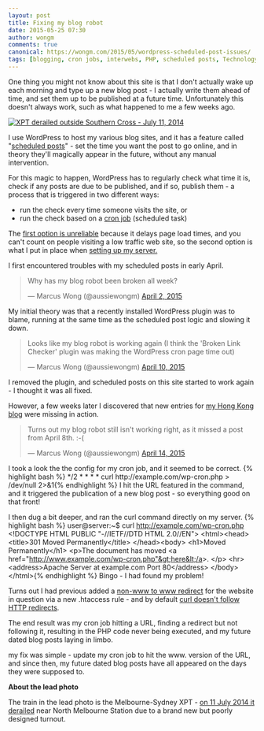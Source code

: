 ```yaml
---
layout: post
title: Fixing my blog robot
date: 2015-05-25 07:30
author: wongm
comments: true
canonical: https://wongm.com/2015/05/wordpress-scheduled-post-issues/
tags: [blogging, cron jobs, interwebs, PHP, scheduled posts, Technology, web hosting, WordPress]
---
```

One thing you might not know about this site is that I don't actually wake up each morning and type up a new blog post - I actually write them ahead of time, and set them up to be published at a future time. Unfortunately this doesn't always work, such as what happened to me a few weeks ago.

<a href="http://railgallery.wongm.com/xpt-derailment-july-2014/F107_1218.jpg.html"><img src="http://railgallery.wongm.com/cache/xpt-derailment-july-2014/F107_1218_500.jpg" alt="XPT derailed outside Southern Cross - July 11, 2014" /></a>

I use WordPress to host my various blog sites, and it has a feature called "<a href="https://make.wordpress.org/support/user-manual/content/posts/schedule-a-post/" target="_blank">scheduled posts</a>" - set the time you want the post to go online, and in theory they'll magically appear in the future, without any manual intervention.

For this magic to happen, WordPress has to regularly check what time it is, check if any posts are due to be published, and if so, publish them - a process that is triggered in two different ways:
<ul>
	<li>run the check every time someone visits the site, or</li>
	<li>run the check based on a <a href="http://en.wikipedia.org/wiki/Cron" target="_blank">cron job</a> (scheduled task)</li>
</ul>
The <a href="https://stevengliebe.com/2013/11/18/using-real-wordpress-cron-job-increased-reliability/" target="_blank">first option is unreliable</a> because it delays page load times, and you can't count on people visiting a low traffic web site, so the second option is what I put in place when <a href="https://wongm.com/2014/07/rebuilding-websites/" target="_blank">setting up my server.</a>

I first encountered troubles with my scheduled posts in early April.
<blockquote class="twitter-tweet" lang="en" data-conversation="none">
<p dir="ltr" lang="en">Why has my blog robot been broken all week?</p>
— Marcus Wong (@aussiewongm) <a href="https://twitter.com/aussiewongm/status/583522182728257540">April 2, 2015</a></blockquote>
<script src="//platform.twitter.com/widgets.js" async="" charset="utf-8"></script>

My initial theory was that a recently installed WordPress plugin was to blame, running at the same time as the scheduled post logic and slowing it down.
<blockquote class="twitter-tweet" lang="en">
<p dir="ltr" lang="en">Looks like my blog robot is working again (I think the 'Broken Link Checker' plugin was making the WordPress cron page time out)</p>
— Marcus Wong (@aussiewongm) <a href="https://twitter.com/aussiewongm/status/586631369062662144">April 10, 2015</a></blockquote>
I removed the plugin, and scheduled posts on this site started to work again - I thought it was all fixed.

However, a few weeks later I discovered that new entries for <a href="http://www.checkerboardhill.com/" target="_blank">my Hong Kong blog</a> were missing in action.
<blockquote class="twitter-tweet" lang="en">
<p dir="ltr" lang="en">Turns out my blog robot still isn't working right, as it missed a post from April 8th. :-(</p>
— Marcus Wong (@aussiewongm) <a href="https://twitter.com/aussiewongm/status/587820152898461697">April 14, 2015</a></blockquote>
I took a look the the config for my cron job, and it seemed to be correct.
{% highlight bash %}
*/2 * * * * curl http://example.com/wp-cron.php &gt; /dev/null 2&gt;&amp;1{% endhighlight %}
I hit the URL featured in the command, and it triggered the publication of a new blog post - so everything good on that front!

I then dug a bit deeper, and ran the curl command directly on my server.
{% highlight bash %}
user@server:~$ curl http://example.com/wp-cron.php
&lt;!DOCTYPE HTML PUBLIC "-//IETF//DTD HTML 2.0//EN"&gt;
&lt;html&gt;&lt;head&gt;
&lt;title&gt;301 Moved Permanently&lt;/title&gt;
&lt;/head&gt;&lt;body&gt;
&lt;h1&gt;Moved Permanently&lt;/h1&gt;
&lt;p&gt;The document has moved 
&lt;a href="http://www.example.com/wp-cron.php"&gt;here&lt;/a&gt;.
&lt;/p&gt;
&lt;hr&gt;
&lt;address&gt;Apache Server at example.com Port 80&lt;/address&gt;
&lt;/body&gt;&lt;/html&gt;{% endhighlight %}
Bingo - I had found my problem!

Turns out I had previous added a <a href="http://stackoverflow.com/questions/234723/generic-htaccess-redirect-www-to-non-www" target="_blank">non-www to www redirect</a> for the website in question via a new .htaccess rule - and by default <a href="http://stackoverflow.com/questions/20905210/curl-302-redirect-not-working-command-line" target="_blank">curl doesn't follow HTTP redirects</a>.

The end result was my cron job hitting a URL, finding a redirect but not following it, resulting in the PHP code never being executed, and my future dated blog posts laying in limbo.

my fix was simple - update my cron job to hit the www. version of the URL, and since then, my future dated blog posts have all appeared on the days they were supposed to.

<strong>About the lead photo</strong>

The train in the lead photo is the Melbourne-Sydney XPT - <a href="http://www.atsb.gov.au/publications/investigation_reports/2014/rair/ro-2014-013.aspx" target="_blank">on 11 July 2014 it derailed</a> near North Melbourne Station due to a brand new but poorly designed turnout.
